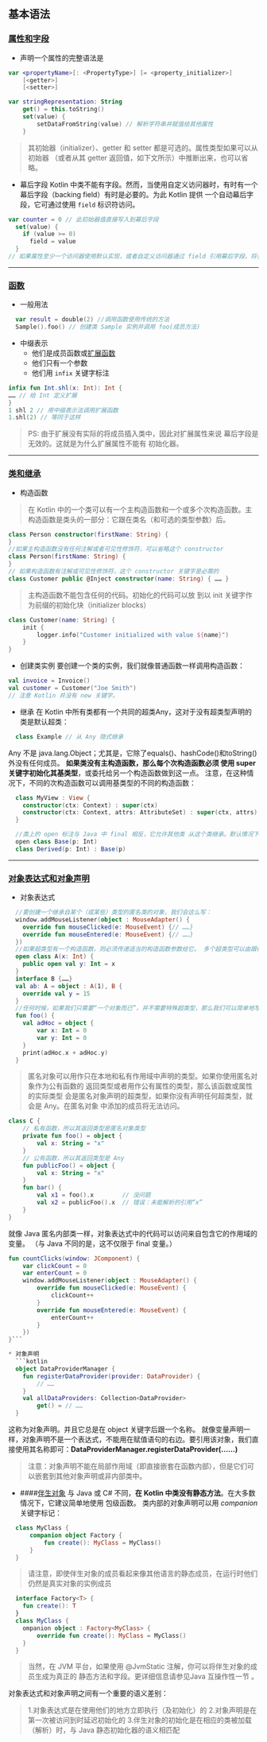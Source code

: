 ## 基本语法

### [属性和字段](https://www.kotlincn.net/docs/reference/properties.html)
* 声明一个属性的完整语法是

```kotlin
var <propertyName>[: <PropertyType>] [= <property_initializer>]
    [<getter>]
    [<setter>]

var stringRepresentation: String
    get() = this.toString()
    set(value) {
        setDataFromString(value) // 解析字符串并赋值给其他属性
    }
```
> 其初始器（initializer）、getter 和 setter 都是可选的。属性类型如果可以从初始器 （或者从其 getter 返回值，如下文所示）中推断出来，也可以省略。

* 幕后字段
  Kotlin 中类不能有字段。然而，当使用自定义访问器时，有时有一个幕后字段（backing field）有时是必要的。为此 Kotlin 提供 一个自动幕后字段，它可通过使用 `field` 标识符访问。
```kotlin
var counter = 0 // 此初始器值直接写入到幕后字段
  set(value) {
    if (value >= 0)
      field = value
  }
// 如果属性至少一个访问器使用默认实现，或者自定义访问器通过 field 引用幕后字段，将会为该属性生成一个幕后字段。
```
---
### [函数](https://www.kotlincn.net/docs/reference/functions.html)

* 一般用法
```kotlin
  var result = double(2) //调用函数使用传统的方法
  Sample().foo() // 创建类 Sample 实例并调用 foo(成员方法)
```

* 中缀表示
    - 他们是成员函数或[扩展函数](https://www.kotlincn.net/docs/reference/extensions.html)
    - 他们只有一个参数
    - 他们用 `infix` 关键字标注
```kotlin
infix fun Int.shl(x: Int): Int {
…… // 给 Int 定义扩展
}
1 shl 2 // 用中缀表示法调用扩展函数
1.shl(2) // 等同于这样
```

> PS: 由于扩展没有实际的将成员插入类中，因此对扩展属性来说 幕后字段是无效的。这就是为什么扩展属性不能有 初始化器。

---
### [类和继承](https://www.kotlincn.net/docs/reference/classes.html)

* 构造函数
>在 Kotlin 中的一个类可以有一个主构造函数和一个或多个次构造函数。主 构造函数是类头的一部分：它跟在类名（和可选的类型参数）后。

```kotlin
class Person constructor(firstName: String) {
}
//如果主构造函数没有任何注解或者可见性修饰符，可以省略这个 constructor
class Person(firstName: String) { 
}
// 如果构造函数有注解或可见性修饰符，这个 constructor 关键字是必需的
class Customer public @Inject constructor(name: String) { …… }
```
> 主构造函数不能包含任何的代码。初始化的代码可以放 到以 init 关键字作为前缀的初始化块（initializer blocks）
```kotlin
class Customer(name: String) {
    init {
        logger.info("Customer initialized with value ${name}")
    }
}
```
* 创建类实例
  要创建一个类的实例，我们就像普通函数一样调用构造函数：
```kotlin
val invoice = Invoice()
val customer = Customer("Joe Smith")
// 注意 Kotlin 并没有 new 关键字。
```

* 继承
  在 Kotlin 中所有类都有一个共同的超类Any，这对于没有超类型声明的类是默认超类：
```java
  class Example // 从 Any 隐式继承
```
Any 不是 java.lang.Object；尤其是，它除了equals()、hashCode()和toString()外没有任何成员。 
**如果类没有主构造函数，那么每个次构造函数必须 使用 super 关键字初始化其基类型**，或委托给另一个构造函数做到这一点。 注意，在这种情况下，不同的次构造函数可以调用基类型的不同的构造函数：

```kotlin
  class MyView : View {
    constructor(ctx: Context) : super(ctx)
    constructor(ctx: Context, attrs: AttributeSet) : super(ctx, attrs)
  }
```
```java
  //类上的 open 标注与 Java 中 final 相反，它允许其他类 从这个类继承。默认情况下，在 Kotlin 中所有的类都是 final
  open class Base(p: Int)
  class Derived(p: Int) : Base(p)
```

---
### [对象表达式和对象声明](https://www.kotlincn.net/docs/reference/object-declarations.html#伴生对象)
* 对象表达式
```kotlin
  //要创建一个继承自某个（或某些）类型的匿名类的对象，我们会这么写：
  window.addMouseListener(object : MouseAdapter() {
    override fun mouseClicked(e: MouseEvent) {// ……} 
    override fun mouseEntered(e: MouseEvent) {// ……}
  })
  //如果超类型有一个构造函数，则必须传递适当的构造函数参数给它。 多个超类型可以由跟在冒号后面的逗号分隔的列表指定：
  open class A(x: Int) {
    public open val y: Int = x
  }
  interface B {……}
  val ab: A = object : A(1), B {
    override val y = 15
  }
  //任何时候，如果我们只需要“一个对象而已”，并不需要特殊超类型，那么我们可以简单地写：
  fun foo() {
    val adHoc = object {
        var x: Int = 0
        var y: Int = 0
    }
    print(adHoc.x + adHoc.y)
  }
```

>匿名对象可以用作只在本地和私有作用域中声明的类型。如果你使用匿名对象作为公有函数的 返回类型或者用作公有属性的类型，那么该函数或属性的实际类型 会是匿名对象声明的超类型，如果你没有声明任何超类型，就会是 Any。在匿名对象 中添加的成员将无法访问。
```kotlin
class C {
    // 私有函数，所以其返回类型是匿名对象类型
    private fun foo() = object {
        val x: String = "x"
    }
    // 公有函数，所以其返回类型是 Any
    fun publicFoo() = object {
        val x: String = "x"
    }
    fun bar() {
        val x1 = foo().x        // 没问题
        val x2 = publicFoo().x  // 错误：未能解析的引用“x”
    }
}
```
就像 Java 匿名内部类一样，对象表达式中的代码可以访问来自包含它的作用域的变量。 （与 Java 不同的是，这不仅限于 final 变量。）

```kotlin
fun countClicks(window: JComponent) {
    var clickCount = 0
    var enterCount = 0
    window.addMouseListener(object : MouseAdapter() {
        override fun mouseClicked(e: MouseEvent) {
            clickCount++
        }
        override fun mouseEntered(e: MouseEvent) {
            enterCount++
        }
    })
}```

* 对象声明
  ```kotlin
  object DataProviderManager {
    fun registerDataProvider(provider: DataProvider) {
        // ……
    }
    val allDataProviders: Collection<DataProvider>
        get() = // ……
  }
```

  这称为对象声明。并且它总是在 object 关键字后跟一个名称。 就像变量声明一样，对象声明不是一个表达式，不能用在赋值语句的右边。要引用该对象，我们直接使用其名称即可：**DataProviderManager.registerDataProvider(……)**
  >注意：对象声明不能在局部作用域（即直接嵌套在函数内部），但是它们可以嵌套到其他对象声明或非内部类中。
* ####[伴生对象](https://www.kotlincn.net/docs/reference/object-declarations.html#伴生对象)
  与 Java 或 C# 不同，**在 Kotlin 中类没有静态方法**。在大多数情况下，它建议简单地使用 包级函数。
  类内部的对象声明可以用 *companion* 关键字标记：

```kotlin
  class MyClass {
      companion object Factory {
          fun create(): MyClass = MyClass()
      }
  }
```

  >请注意，即使伴生对象的成员看起来像其他语言的静态成员，在运行时他们 仍然是真实对象的实例成员
```kotlin
  interface Factory<T> {
    fun create(): T
  }
  class MyClass {
    ompanion object : Factory<MyClass> {
        override fun create(): MyClass = MyClass()
    }
  }
```

  >当然，在 JVM 平台，如果使用 @JvmStatic 注解，你可以将伴生对象的成员生成为真正的 静态方法和字段。更详细信息请参见Java 互操作性一节 。

  对象表达式和对象声明之间有一个重要的语义差别：
  >1.对象表达式是在使用他们的地方立即执行（及初始化）的
  >2.对象声明是在第一次被访问到时延迟初始化的
  >3.伴生对象的初始化是在相应的类被加载（解析）时，与 Java 静态初始化器的语义相匹配
